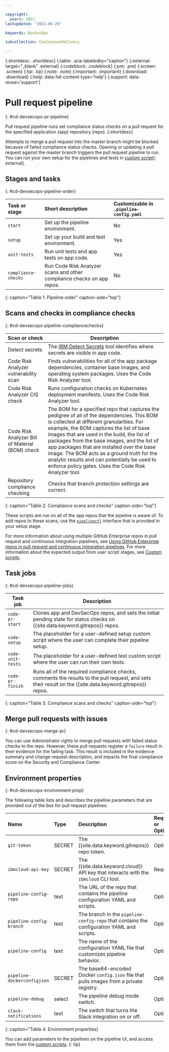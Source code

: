 ```yaml
---

copyright:
  years: 2021
lastupdated: "2021-06-29"

keywords: DevSecOps

subcollection: ContinuousDelivery

---
```


{:shortdesc: .shortdesc}
{:table: .aria-labeledby="caption"}
{:external: target="_blank" .external}
{:codeblock: .codeblock}
{:pre: .pre}
{:screen: .screen}
{:tip: .tip}
{:note: .note}
{:important: .important}
{:download: .download}
{:help: data-hd-content-type='help'}
{:support: data-reuse='support'}

# Pull request pipeline
{: #cd-devsecops-pr-pipeline}

Pull request pipeline runs set compliance status checks on a pull request for the specified application (app) repository (repo).
{:shortdesc}

Attempts to merge a pull request into the master branch might be blocked because of failed compliance status checks. Opening or updating a pull request against the master branch triggers the pull request pipeline to run. You can run your own setup for the pipelines and tests in [custom script](/docs/ContinuousDelivery?topic=ContinuousDelivery-cd-devsecops-custom-scripts){: external}.

## Stages and tasks
{: #cd-devsecops-pipeline-order}

|Task or stage |Short description	|Customizable in `.pipeline-config.yaml` |
|:----------|:------------------------------|:------------------|
|`start` 		 |Set up the pipeline environment. 		|No		|
|`setup`		 |Set up your build and test environment.			|Yes|
|`unit-tests`|Run unit tests and app tests on app code.		|Yes |
|`compliance-checks` 	 |Run Code Risk Analyzer scans and other compliance checks on app repos.   	|No			|
{: caption="Table 1. Pipeline order" caption-side="top"}

## Scans and checks in compliance checks
{: #cd-devsecops-pipeline-compliancechecks}

| Scan or check |  Description | 
|---------|------------|
| Detect secrets | The [IBM Detect Secrets](https://github.com/IBM/detect-secrets) tool identifies where secrets are visible in app code. |
| Code Risk Analyzer vulnerability scan | Finds vulnerabilities for all of the app package dependencies, container base images, and operating system packages. Uses the Code Risk Analyzer tool. |
| Code Risk Analyzer CIS check |  Runs configuration checks on Kubernetes deployment manifests. Uses the Code Risk Analyzer tool. | 
| Code Risk Analyzer Bill of Material (BOM) check | The BOM for a specified repo that captures the pedigree of all of the dependencies. This BOM is collected at different granularities. For example, the BOM captures the list of base images that are used in the build, the list of packages from the base images, and the list of app packages that are installed over the base image. The BOM acts as a ground truth for the analytic results and can potentially be used to enforce policy gates. Uses the Code Risk Analyzer tool. |
| Repository compliance checking | Checks that branch protection settings are correct. |
{: caption="Table 2. Compliance scans and checks" caption-side="top"}
    
These scripts are run on all of the app repos that the pipeline is aware of. To add repos to these scans, use the [`pipelinectl`](/docs/ContinuousDelivery?topic=ContinuousDelivery-pipelinectl) interface that is provided in your setup stage.

For more information about using multiple GitHub Enterprise repos in pull request and continuous integration pipelines, see [Using GitHub Enterprise repos in pull request and continuous integration pipelines](#cd-devsecops-gherepos-pipelines). For more information about the expected output from user script stages, see [Custom scripts](/docs/ContinuousDelivery?topic=ContinuousDelivery-cd-devsecops-custom-scripts).

## Task jobs
{: #cd-devsecops-pipeline-jobs}

| Task job |  Description | 
|---------|------------|
| `code-pr-start` | Clones app and DevSecOps repos, and sets the initial pending state for status checks on {{site.data.keyword.gitrepos}} repos. |
| `code-setup` | The placeholder for a user-defined setup custom script where the user can complete their pipeline setup. |
| `code-unit-tests` |  The placeholder for a user-defined test custom script where the user can run their own tests. | 
| `code-pr-finish` | Runs all of the required compliance checks, comments the results to the pull request, and sets their result on the {{site.data.keyword.gitrepos}} repos. |
{: caption="Table 3. Compliance scans and checks" caption-side="top"}

## Merge pull requests with issues
{: #cd-devsecops-merge-pr}

You can use Administrator rights to merge pull requests with failed status checks to the repo. However, these pull requests register a `failure` result in their evidence for the failing task. This result is included in the evidence summary and change request description, and impacts the final compliance score on the Security and Compliance Center.

## Environment properties
{: #cd-devsecops-environment-prop}

The following table lists and describes the pipeline parameters that are provided out of the box for pull request pipelines:

|Name |Type	|Description |Required or Optional |
|:----------|:------------------------------|:------------------|:----------|
|`git-token`		                |SECRET		|The {{site.data.keyword.gitrepos}} repo token.	|Optional			|
|`ibmcloud-api-key`	          |SECRET		|The {{site.data.keyword.cloud}} API key that interacts with the `ibmcloud` CLI tool.	|Required			|
|`pipeline-config-repo`		      |text		  |The URL of the repo that contains the pipeline configuration YAML and scripts.	|Optional			|
|`pipeline-config-branch`		    |text		  |The branch in the `pipeline-config-repo` that contains the  configuration YAML and scripts.	|Optional			|
|`pipeline-config`		          |text		  |The name of the configuration YAML file that customizes pipeline behavior.	|Optional			|
|`pipeline-dockerconfigjson`		|SECRET		|The base64-encoded Docker `config.json` file that pulls images from a private registry.	|Optional			|
|`pipeline-debug`		            |select		|The pipeline debug mode switch.	|Optional			|
|`slack-notifications`		      |text		  |The switch that turns the Slack integration on or off.	|Optional			|
{: caption="Table 4. Environment properties}

You can add parameters to the pipelines on the pipeline UI, and access them from the [custom scripts](/docs/ContinuousDelivery?topic=ContinuousDelivery-cd-devsecops-custom-scripts).
{: tip}
